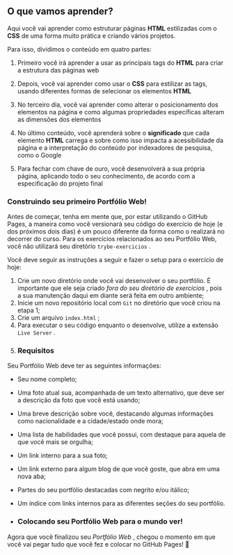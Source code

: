 ## O que vamos aprender?

Aqui você vai aprender como estruturar páginas  **HTML** estilizadas com o  **CSS** de uma forma muito prática e criando vários projetos.

Para isso, dividimos o conteúdo em quatro partes:

1.  Primeiro você irá aprender a usar as principais tags do  **HTML** para criar a estrutura das páginas web
    
2.  Depois, você vai aprender como usar o  **CSS** para estilizar as tags, usando diferentes formas de selecionar os elementos  **HTML**
    
3.  No terceiro dia, você vai aprender como alterar o posicionamento dos elementos na página e como algumas propriedades específicas alteram as dimensões dos elementos
    
4.  No último conteúdo, você aprenderá sobre o  **significado** que cada elemento  **HTML** carrega e sobre como isso impacta a acessibilidade da página e a interpretação do conteúdo por indexadores de pesquisa, como o Google
    
5.  Para fechar com chave de ouro, você desenvolverá a sua própria página, aplicando todo o seu conhecimento, de acordo com a especificação do projeto final


### Construindo seu primeiro Portfólio Web!

Antes de começar, tenha em mente que, por estar utilizando o GitHub Pages, a maneira como você versionará seu código do exercício de hoje (e dos próximos dois dias) é um pouco diferente da forma como o realizará no decorrer do curso. Para os exercícios relacionados ao seu Portfólio Web, você não utilizará seu diretório  `trybe-exercicios`  .

Você deve seguir as instruções a seguir e fazer o setup para o exercício de hoje:

1.  Crie um novo diretório onde você vai desenvolver o seu portfólio. É importante que ele seja criado  _fora do seu diretório de exercícios_ , pois a sua manutenção daqui em diante será feita em outro ambiente;
2.  Inicie um novo repositório local com  `Git`  no diretório que você criou na etapa 1;
3.  Crie um arquivo  `index.html`  ;
4.  Para executar o seu código enquanto o desenvolve, utilize a extensão  `Live Server`  . 
5. ### Requisitos

Seu Portfólio Web deve ter as seguintes informações:

-   Seu nome completo;
    
-   Uma foto atual sua, acompanhada de um texto alternativo, que deve ser a descrição da foto que você está usando;
    
-   Uma breve descrição sobre você, destacando algumas informações como nacionalidade e a cidade/estado onde mora;
    
-   Uma lista de habilidades que você possui, com destaque para aquela de que você mais se orgulha;
    
-   Um link interno para a sua foto;
    
-   Um link externo para algum blog de que você goste, que abra em uma nova aba;
    
-   Partes do seu portfólio destacadas com negrito e/ou itálico;
    
-   Um índice com links internos para as diferentes seções do seu portfólio.
- ### Colocando seu Portfólio Web para o mundo ver!

Agora que você finalizou seu  _Portfólio Web_ , chegou o momento em que você vai pegar tudo que você fez e colocar no GitHub Pages! 🎉

